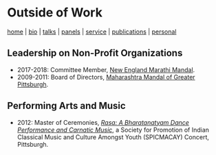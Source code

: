 # Outside of Work
[home](index.html) \| [bio](bio.html) \| [talks](talks.html) \| [panels](panels.html) \| [service](service.html) \| [publications](publications.html) \| [personal](personal.html)

## Leadership on Non-Profit Organizations
- 2017-2018: Committee Member, [New England Marathi Mandal](http://www.nemm.org/index.php/aboutus/committee).
- 2009-2011: Board of Directors, [Maharashtra Mandal of Greater Pittsburgh](http://www.mmpgh.org/committee1011.shtml).

## Performing Arts and Music
- 2012: Master of Ceremonies, [*Rasa: A Bharatanatyam Dance Performance and Carnatic Music*](http://www.andrew.cmu.edu/user/macay/events/rasa.jpg), a Society for Promotion of Indian Classical Music and Culture Amongst Youth (SPICMACAY) Concert, Pittsburgh. 
